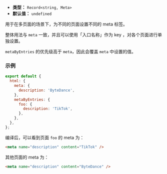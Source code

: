 - **类型：** `Record<string, Meta>`
- **默认值：** `undefined`

用于在多页面的场景下，为不同的页面设置不同的 meta 标签。

整体用法与 `meta` 一致，并且可以使用「入口名称」作为 key ，对各个页面进行单独设置。

`metaByEntries` 的优先级高于 `meta`，因此会覆盖 `meta` 中设置的值。

### 示例

```js
export default {
  html: {
    meta: {
      description: 'ByteDance',
    },
    metaByEntries: {
      foo: {
        description: 'TikTok',
      },
    },
  },
};
```

编译后，可以看到页面 `foo` 的 meta 为：

```html
<meta name="description" content="TikTok" />
```

其他页面的 meta 为：

```html
<meta name="description" content="ByteDance" />
```
